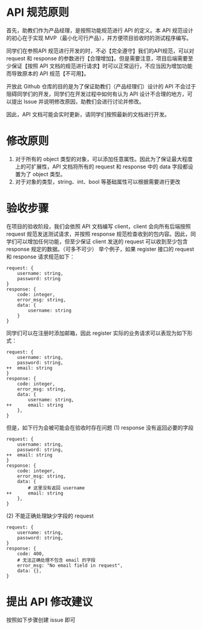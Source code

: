 # API 规范原则
首先，助教们作为产品经理，是按照功能规范进行 API 的定义。本 API 规范设计的初心在于实现 MVP（最小化可行产品），并方便项目验收时的测试程序编写。

同学们在参照API 规范进行开发的时，不必【完全遵守】我们的API规范，可以对 request 和 response 的参数进行【合理增加】。但是需要注意，项目后端需要至少保证【按照 API 文档的规范进行请求】时可以正常运行，不应当因为增加功能而导致原本的 API 规范【不可用】。

开放此 Github 仓库的目的是为了保证助教们（产品经理们）设计的 API 不会过于阻碍同学们的开发，同学们在开发过程中如何有认为 API 设计不合理的地方，可以提出 Issue 并说明修改原因，助教们会进行讨论并修改。

因此，API 文档可能会实时更新，请同学们按照最新的文档进行开发。

# 修改原则
1. 对于所有的 object 类型的对象，可以添加任意属性。因此为了保证最大程度上的可扩展性，API 文档将所有的 request 和 response 中的 data 字段都设置为了 object 类型。
2. 对于对象的类型，string、int、bool 等基础属性可以根据需要进行更改

# 验收步骤
在项目的验收阶段，我们会依照 API 文档编写 client，client 会向所有后端按照 request 规范发送测试请求，并按照 response 规范检查收到的包内容。因此，同学们可以增加任何功能，但至少保证 client 发送的 request 可以收到至少包含 response 规定的数据。（可多不可少）
举个例子，如果 register 接口的 request 和 response 请求规范如下：
```
request: {
    username: string,
    password: string
}
response: {
    code: integer,
    error_msg: string,
    data: {
        username: string
    }
}
```
同学们可以在注册时添加邮箱，因此 register 实际的业务请求可以表现为如下形式：
```
request: {
    username: string,
    password: string,
++  email: string
}
response: {
    code: integer,
    error_msg: string,
    data: {
        username: string,
++      email: string
    },
}
```
但是，如下行为会被可能会在验收时存在问题
(1) response 没有返回必要的字段
```
request: {
    username: string,
    password: string,
++  email: string
}
response: {
    code: integer,
    error_msg: string,
    data: {
        # 这里没有返回 username
++      email: string
    },
}
```
(2) 不能正确处理缺少字段的 request
```
request: {
    username: string,
    password: string,
}
response: {
    code: 400,
    # 无法正确处理不包含 email 的字段
    error_msg: "No email field in request",
    data: {},
}
```
# 提出 API 修改建议
按照如下步骤创建 issue 即可